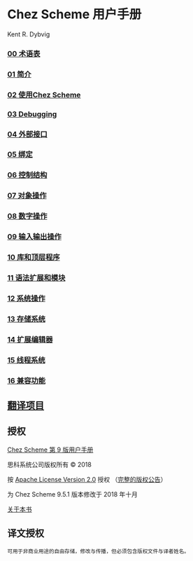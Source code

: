 # Chez Scheme 用户手册

Kent R. Dybvig

### [00 术语表](00.Terminology.md)

### [01 简介](01.Introduction.md)

### [02 使用Chez Scheme](02.UsingChezScheme.md)

### [03 Debugging](03.Debugging.md)

### [04 外部接口](04.ForeignInterface.md)

### [05 绑定](05.BindingForms.md)

### [06 控制结构](06.ControlStructures.md)

### [07 对象操作](07.OperationsOnObjects.md)

### [08 数字操作](08.NumericOperations.md)

### [09 输入输出操作](09.InputOutputOperations.md)

### [10 库和顶层程序](10.LibrariesAndTop-levelPrograms.md)

### [11 语法扩展和模块](11.SyntacticExtensionAndModules.md)

### [12 系统操作](12.SystemOperations.md)

### [13 存储系统](13.StorageManagement.md)

### [14 扩展编辑器](14.ExpressionEditor.md)

### [15 线程系统](15.ThreadSystem.md)

### [16 兼容功能](16.CompatibilityFeatures.md)


## [翻译项目](README.md)


## 授权

[Chez Scheme 第 9 版用户手册](http://cisco.github.io/ChezScheme/csug9.5/index.html)

思科系统公司版权所有 © 2018

按  [ Apache License Version 2.0](http://www.apache.org/licenses/LICENSE-2.0) 授权 
（[完整的版权公告](http://cisco.github.io/ChezScheme/csug9.5/canned/copyright.html)）

为 Chez Scheme 9.5.1 版本修改于 2018 年十月

[关于本书](http://cisco.github.io/ChezScheme/csug9.5/canned/about.html)

## 译文授权

```
可用于非商业用途的自由存储，修改与传播，但必须包含版权文件与译者姓名。
```